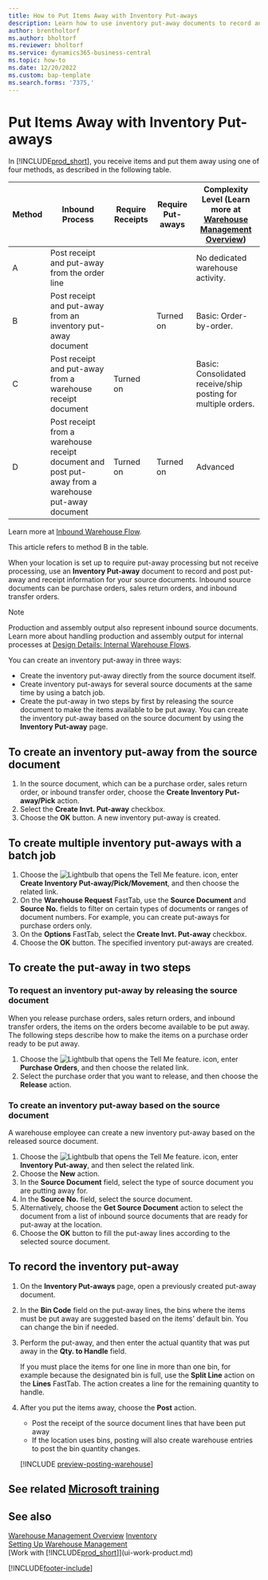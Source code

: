 ```yaml
---
title: How to Put Items Away with Inventory Put-aways
description: Learn how to use inventory put-away documents to record and post put-away and receipt information.
author: brentholtorf
ms.author: bholtorf
ms.reviewer: bholtorf
ms.service: dynamics365-business-central
ms.topic: how-to
ms.date: 12/20/2022
ms.custom: bap-template
ms.search.forms: '7375,'
---
```

# <a name="put-items-away-with-inventory-put-aways"></a>Put Items Away with Inventory Put-aways

In [!INCLUDE[prod_short](includes/prod_short.md)], you receive items and put them away using one of four methods, as described in the following table.

|Method|Inbound Process|Require Receipts|Require Put-aways|Complexity Level (Learn more at [Warehouse Management Overview](design-details-warehouse-management.md))|  
|------------|---------------------|--------------|----------------|------------|  
|A|Post receipt and put-away from the order line|||No dedicated warehouse activity.|  
|B|Post receipt and put-away from an inventory put-away document||Turned on|Basic: Order-by-order.|  
|C|Post receipt and put-away from a warehouse receipt document|Turned on||Basic: Consolidated receive/ship posting for multiple orders.|  
|D|Post receipt from a warehouse receipt document and post put-away from a warehouse put-away document|Turned on|Turned on|Advanced|  

Learn more at [Inbound Warehouse Flow](design-details-inbound-warehouse-flow.md).

This article refers to method B in the table.

When your location is set up to require put-away processing but not receive processing, use an **Inventory Put-away** document to record and post put-away and receipt information for your source documents. Inbound source documents can be purchase orders, sales return orders, and inbound transfer orders.

> [!NOTE]
> Production and assembly output also represent inbound source documents. Learn more about handling production and assembly output for internal processes at [Design Details: Internal Warehouse Flows](design-details-internal-warehouse-flows.md).

You can create an inventory put-away in three ways:  

* Create the inventory put-away directly from the source document itself.  
* Create inventory put-aways for several source documents at the same time by using a batch job.  
* Create the put-away in two steps by first by releasing the source document to make the items available to be put away. You can create the inventory put-away based on the source document by using the **Inventory Put-away** page.  

## <a name="to-create-an-inventory-put-away-from-the-source-document"></a>To create an inventory put-away from the source document

1. In the source document, which can be a purchase order, sales return order, or inbound transfer order, choose the **Create Inventory Put-away/Pick** action.  
2. Select the **Create Invt. Put-away** checkbox.
3. Choose the **OK** button. A new inventory put-away is created.

## <a name="to-create-multiple-inventory-put-aways-with-a-batch-job"></a>To create multiple inventory put-aways with a batch job

1. Choose the ![Lightbulb that opens the Tell Me feature.](media/ui-search/search_small.png "Tell me what you want to do") icon, enter **Create Inventory Put-away/Pick/Movement**, and then choose the related link. 
2. On the **Warehouse Request** FastTab, use the **Source Document** and **Source No.** fields to filter on certain types of documents or ranges of document numbers. For example, you can create put-aways for purchase orders only.
3. On the **Options** FastTab, select the **Create Invt. Put-away** checkbox.
4. Choose the **OK** button. The specified inventory put-aways are created.

## <a name="to-create-the-put-away-in-two-steps"></a>To create the put-away in two steps

### <a name="to-request-an-inventory-put-away-by-releasing-the-source-document"></a>To request an inventory put-away by releasing the source document

When you release purchase orders, sales return orders, and inbound transfer orders, the items on the orders become available to be put away. The following steps describe how to make the items on a purchase order ready to be put away.  

1. Choose the ![Lightbulb that opens the Tell Me feature.](media/ui-search/search_small.png "Tell me what you want to do") icon, enter **Purchase Orders**, and then choose the related link.
2. Select the purchase order that you want to release, and then choose the **Release** action.  

### <a name="to-create-an-inventory-put-away-based-on-the-source-document"></a>To create an inventory put-away based on the source document

A warehouse employee can create a new inventory put-away based on the released source document.

1. Choose the ![Lightbulb that opens the Tell Me feature.](media/ui-search/search_small.png "Tell me what you want to do") icon, enter **Inventory Put-away**, and then select the related link.  
2. Choose the **New** action.  
3. In the **Source Document** field, select the type of source document you are putting away for.  
4. In the **Source No.** field, select the source document.  
5. Alternatively, choose the **Get Source Document** action to select the document from a list of inbound source documents that are ready for put-away at the location.  
6. Choose the **OK** button to fill the put-away lines according to the selected source document.  

## <a name="to-record-the-inventory-put-away"></a>To record the inventory put-away

1. On the **Inventory Put-aways** page, open a previously created put-away document.  
2. In the **Bin Code** field on the put-away lines, the bins where the items must be put away are suggested based on the items' default bin. You can change the bin if needed.  
3. Perform the put-away, and then enter the actual quantity that was put away in the **Qty. to Handle** field.

    If you must place the items for one line in more than one bin, for example because the designated bin is full, use the **Split Line** action on the **Lines** FastTab. The action creates a line for the remaining quantity to handle.  
4. After you put the items away, choose the **Post** action.  

    * Post the receipt of the source document lines that have been put away
    * If the location uses bins, posting will also create warehouse entries to post the bin quantity changes.

    [!INCLUDE [preview-posting-warehouse](includes/preview-posting-warehouse.md)]

## <a name="see-related-microsoft-training"></a>See related [Microsoft training](/training/modules/receive-put-away-items/)

## <a name="see-also"></a>See also

[Warehouse Management Overview](design-details-warehouse-management.md)
[Inventory](inventory-manage-inventory.md)  
[Setting Up Warehouse Management](warehouse-setup-warehouse.md)  
[Work with [!INCLUDE[prod_short](includes/prod_short.md)]](ui-work-product.md)  


[!INCLUDE[footer-include](includes/footer-banner.md)]
